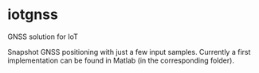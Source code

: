 # iotgnss
GNSS solution for IoT

Snapshot GNSS positioning with just a few input samples. Currently a first implementation can be found in Matlab (in the corresponding folder).
